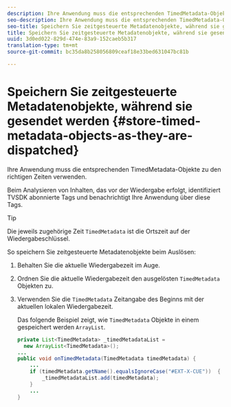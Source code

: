 ```yaml
---
description: Ihre Anwendung muss die entsprechenden TimedMetadata-Objekte zu den richtigen Zeiten verwenden.
seo-description: Ihre Anwendung muss die entsprechenden TimedMetadata-Objekte zu den richtigen Zeiten verwenden.
seo-title: Speichern Sie zeitgesteuerte Metadatenobjekte, während sie gesendet werden
title: Speichern Sie zeitgesteuerte Metadatenobjekte, während sie gesendet werden
uuid: 3d0ed022-829d-474e-83a9-152caeb5b317
translation-type: tm+mt
source-git-commit: bc35da8b258056809ceaf18e33bed631047bc81b

---
```



# Speichern Sie zeitgesteuerte Metadatenobjekte, während sie gesendet werden {#store-timed-metadata-objects-as-they-are-dispatched}

Ihre Anwendung muss die entsprechenden TimedMetadata-Objekte zu den richtigen Zeiten verwenden.

Beim Analysieren von Inhalten, das vor der Wiedergabe erfolgt, identifiziert TVSDK abonnierte Tags und benachrichtigt Ihre Anwendung über diese Tags.

>[!TIP]
>
>Die jeweils zugehörige Zeit `TimedMetadata` ist die Ortszeit auf der Wiedergabeschlüssel.

So speichern Sie zeitgesteuerte Metadatenobjekte beim Auslösen:

1. Behalten Sie die aktuelle Wiedergabezeit im Auge.
1. Ordnen Sie die aktuelle Wiedergabezeit den ausgelösten `TimedMetadata` Objekten zu.

1. Verwenden Sie die `TimedMetadata` Zeitangabe des Beginns mit der aktuellen lokalen Wiedergabezeit.

   Das folgende Beispiel zeigt, wie `TimedMetadata` Objekte in einem gespeichert werden `ArrayList`.

   ```java
   private List<TimedMetadata> _timedMetadataList =  
     new ArrayList<TimedMetadata>(); 
   ... 
   public void onTimedMetadata(TimedMetadata timedMetadata) { 
       ... 
       if (timedMetadata.getName().equalsIgnoreCase("#EXT-X-CUE"))  { 
           _timedMetadataList.add(timedMetadata); 
       } 
       ... 
   }
   ```

